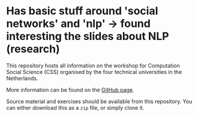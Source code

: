 # Has basic stuff around 'social networks' and 'nlp' -> found interesting the slides about NLP (research)

This repository hosts all information on the workshop for Computation Social Science (CSS) organised by the four technical universities in the Netherlands.

More information can be found on the [GitHub page](https://vtraag.github.io/4TU-CSS/).

Source material and exercises should be available from this repository. You can either download this as a `zip` file, or simply clone it.
